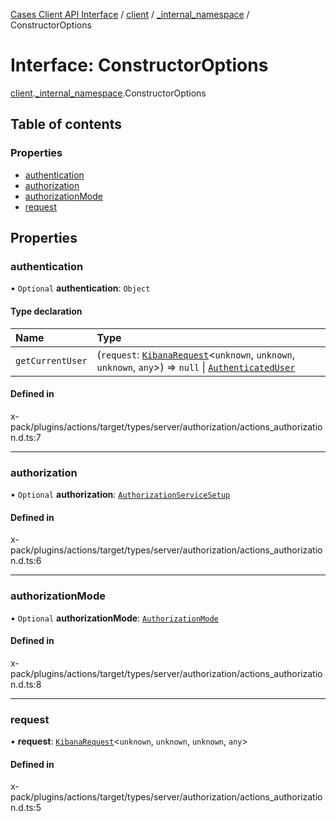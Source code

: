 [Cases Client API Interface](../README.md) / [client](../modules/client.md) / [\_internal\_namespace](../modules/client._internal_namespace.md) / ConstructorOptions

# Interface: ConstructorOptions

[client](../modules/client.md).[_internal_namespace](../modules/client._internal_namespace.md).ConstructorOptions

## Table of contents

### Properties

- [authentication](client._internal_namespace.ConstructorOptions-1.md#authentication)
- [authorization](client._internal_namespace.ConstructorOptions-1.md#authorization)
- [authorizationMode](client._internal_namespace.ConstructorOptions-1.md#authorizationmode)
- [request](client._internal_namespace.ConstructorOptions-1.md#request)

## Properties

### authentication

• `Optional` **authentication**: `Object`

#### Type declaration

| Name | Type |
| :------ | :------ |
| `getCurrentUser` | (`request`: [`KibanaRequest`](../classes/client._internal_namespace.KibanaRequest.md)<`unknown`, `unknown`, `unknown`, `any`\>) => ``null`` \| [`AuthenticatedUser`](client._internal_namespace.AuthenticatedUser.md) |

#### Defined in

x-pack/plugins/actions/target/types/server/authorization/actions_authorization.d.ts:7

___

### authorization

• `Optional` **authorization**: [`AuthorizationServiceSetup`](client._internal_namespace.AuthorizationServiceSetup.md)

#### Defined in

x-pack/plugins/actions/target/types/server/authorization/actions_authorization.d.ts:6

___

### authorizationMode

• `Optional` **authorizationMode**: [`AuthorizationMode`](../enums/client._internal_namespace.AuthorizationMode.md)

#### Defined in

x-pack/plugins/actions/target/types/server/authorization/actions_authorization.d.ts:8

___

### request

• **request**: [`KibanaRequest`](../classes/client._internal_namespace.KibanaRequest.md)<`unknown`, `unknown`, `unknown`, `any`\>

#### Defined in

x-pack/plugins/actions/target/types/server/authorization/actions_authorization.d.ts:5
